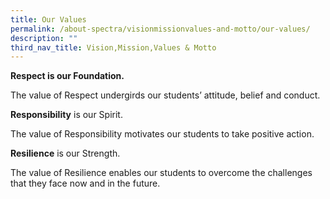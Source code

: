 ```yaml
---
title: Our Values
permalink: /about-spectra/visionmissionvalues-and-motto/our-values/
description: ""
third_nav_title: Vision,Mission,Values & Motto
---
```

**Respect is our Foundation.**

The value of Respect undergirds our students’ attitude, belief and conduct.

**Responsibility** is our Spirit.

The value of Responsibility motivates our students to take positive action.

**Resilience** is our Strength.

The value of Resilience enables our students to overcome the challenges that they face now and in the future.
